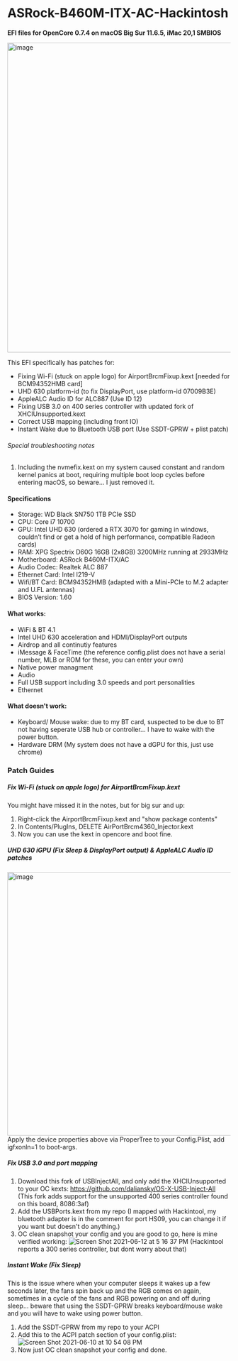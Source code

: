 # ASRock-B460M-ITX-AC-Hackintosh
**EFI files for OpenCore 0.7.4 on macOS Big Sur 11.6.5, iMac 20,1 SMBIOS**

<img width="698" alt="image" src="https://user-images.githubusercontent.com/69612780/160714600-249ba66f-cae3-490e-b002-6dbdaa34540f.png">

This EFI specifically has patches for:
- Fixing Wi-Fi (stuck on apple logo) for AirportBrcmFixup.kext [needed for BCM94352HMB card]
- UHD 630 platform-id (to fix DisplayPort, use platform-id 07009B3E)
- AppleALC Audio ID for ALC887 (Use ID 12)
- Fixing USB 3.0 on 400 series controller with updated fork of XHCIUnsupported.kext
- Correct USB mapping (including front IO)
- Instant Wake due to Bluetooth USB port (Use SSDT-GPRW + plist patch)

###### Special troubleshooting notes
1. Including the nvmefix.kext on my system caused constant and random kernel panics at boot, requiring multiple boot loop cycles before entering macOS, so beware... I just removed it.

#### Specifications
- Storage: WD Black SN750 1TB PCIe SSD
- CPU: Core i7 10700
- GPU: Intel UHD 630 (ordered a RTX 3070 for gaming in windows, couldn’t find or get a hold of high performance, compatible Radeon cards)
- RAM: XPG Spectrix D60G 16GB (2x8GB) 3200MHz running at 2933MHz
- Motherboard: ASRock B460M-ITX/AC
- Audio Codec: Realtek ALC 887
- Ethernet Card: Intel I219-V
- Wifi/BT Card: BCM94352HMB (adapted with a Mini-PCIe to M.2 adapter and U.FL antennas)
- BIOS Version: 1.60 

#### What works:
- WiFi & BT 4.1
- Intel UHD 630 acceleration and HDMI/DisplayPort outputs
- Airdrop and all continutiy features
- iMessage & FaceTime (the reference config.plist does not have a serial number, MLB or ROM for these, you can enter your own)
- Native power managment
- Audio
- Full USB support including 3.0 speeds and port personalities
- Ethernet

#### What doesn't work:
- Keyboard/ Mouse wake: due to my BT card, suspected to be due to BT not having seperate USB hub or controller... I have to wake with the power button.
- Hardware DRM (My system does not have a dGPU for this, just use chrome)

### Patch Guides

##### Fix Wi-Fi (stuck on apple logo) for AirportBrcmFixup.kext
You might have missed it in the notes, but for big sur and up:
1. Right-click the AirportBrcmFixup.kext and "show package contents"
2. In Contents/PlugIns, DELETE AirPortBrcm4360_Injector.kext
3. Now you can use the kext in opencore and boot fine.

##### UHD 630 iGPU (Fix Sleep & DisplayPort output) & AppleALC Audio ID patches
<img width="594" alt="image" src="https://user-images.githubusercontent.com/69612780/160714827-e231f987-c5c1-497f-8848-bb469a23b479.png">
Apply the device properties above via ProperTree to your Config.Plist, add igfxonln=1 to boot-args.

##### Fix USB 3.0 and port mapping
1. Download this fork of USBInjectAll, and only add the XHCIUnsupported to your OC kexts: https://github.com/daliansky/OS-X-USB-Inject-All
(This fork adds support for the unsupported 400 series controller found on this board, 8086:3af)
2. Add the USBPorts.kext from my repo (I mapped with Hackintool, my bluetooth adapter is in the comment for port HS09, you can change it if you want but doesn't do anything.)
3. OC clean snapshot your config and you are good to go, here is mine verified working:
![Screen Shot 2021-06-12 at 5 16 37 PM](https://user-images.githubusercontent.com/69612780/121790953-fa090380-cba1-11eb-9d28-e3a488776b18.png)
    (Hackintool reports a 300 series controller, but dont worry about that)
##### Instant Wake (Fix Sleep)
This is the issue where when your computer sleeps it wakes up a few seconds later, the fans spin back up and the RGB comes on again, sometimes in a cycle of the fans and RGB powering on and off during sleep... beware that using the SSDT-GPRW breaks keyboard/mouse wake and you will have to wake using power button.
1. Add the SSDT-GPRW from my repo to your ACPI
2. Add this to the ACPI patch section of your config.plist:
![Screen Shot 2021-06-10 at 10 54 08 PM](https://user-images.githubusercontent.com/69612780/121632789-df6a4980-ca3e-11eb-9f87-f4faf61740db.png)
3. Now just OC clean snapshot your config and done.
 

